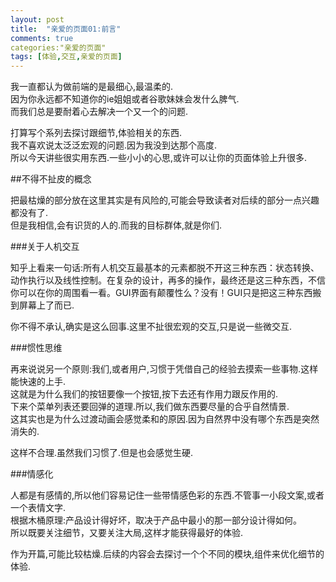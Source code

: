 ```yaml
---
layout: post
title:  "亲爱的页面01:前言"
comments: true
categories:"亲爱的页面"
tags: [体验,交互,亲爱的页面]
---
```



我一直都认为做前端的是最细心,最温柔的. <br />
因为你永远都不知道你的ie姐姐或者谷歌妹妹会发什么脾气.<br />
而我们总是要耐着心去解决一个又一个的问题.<br />

打算写个系列去探讨跟细节,体验相关的东西.<br />
我不喜欢说太泛泛宏观的问题.因为我没到达那个高度.<br />
所以今天讲些很实用东西.一些小小的心思,或许可以让你的页面体验上升很多.<br />


##不得不扯皮的概念

把最枯燥的部分放在这里其实是有风险的,可能会导致读者对后续的部分一点兴趣都没有了. <br />
但是我相信,会有识货的人的.而我的目标群体,就是你们.<br />

###关于人机交互

知乎上看来一句话:所有人机交互最基本的元素都脱不开这三种东西：状态转换、动作执行以及线性控制。在复杂的设计，再多的操作，最终还是这三种东西，不信你可以在你的周围看一看。GUI界面有颠覆性么？没有！GUI只是把这三种东西搬到屏幕上了而已.

你不得不承认,确实是这么回事.这里不扯很宏观的交互,只是说一些微交互.

###惯性思维

再来说说另一个原则:我们,或者用户,习惯于凭借自己的经验去摸索一些事物.这样能快速的上手.<br />
这就是为什么我们的按钮要像一个按钮,按下去还有作用力跟反作用的.<br />
下来个菜单列表还要回弹的道理.所以,我们做东西要尽量的合乎自然情景.<br />
这其实也是为什么过渡动画会感觉柔和的原因.因为自然界中没有哪个东西是突然消失的.<br />

这样不合理.虽然我们习惯了.但是也会感觉生硬.<br />

###情感化

人都是有感情的,所以他们容易记住一些带情感色彩的东西.不管事一小段文案,或者一个表情文字.<br />
根据木桶原理:产品设计得好坏，取决于产品中最小的那一部分设计得如何。<br />
所以既要关注细节，又要关注大局,这样才能获得最好的体验.<br />


作为开篇,可能比较枯燥.后续的内容会去探讨一个个不同的模块,组件来优化细节的体验.<br />


